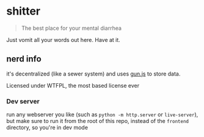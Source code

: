 # shitter

> The best place for your mental diarrhea

Just vomit all your words out here. Have at it.

## nerd info
it's decentralized (like a sewer system) and uses [gun.js](https://gun.js.org/) to store data.

Licensed under WTFPL, the most based license ever


### Dev server
run any webserver you like (such as `python -m http.server` or `live-server`), but make sure to run it from the root of this repo, instead of the `frontend` directory, so you're in dev mode
